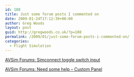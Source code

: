 ```yaml
---
id: 188
title: Just some forum posts I commented on
date: 2009-01-24T17:12:39+00:00
author: Greg Woods
layout: post
guid: http://gregwoods.co.uk/?p=188
permalink: /2009/01/just-some-forum-posts-i-commented-on/
categories:
  - Flight Simulation
---
```

[AVSim Forums: Simconnect toggle switch input](http://forums1.avsim.net/index.php?showtopic=224218&st=0&gopid=1531511&#entry1531511)

[AVSim Forums: Need some help &#8211; Custom Panel](http://forums1.avsim.net/index.php?showtopic=135487&st=0&p=1529952&#entry1529952)
